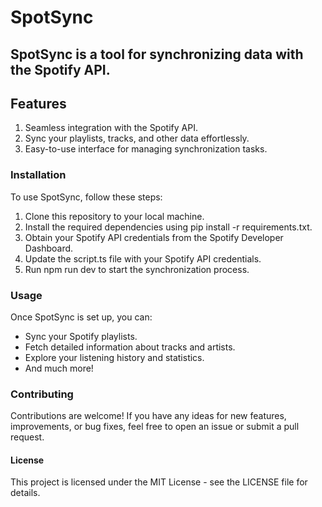 # SpotSync

## SpotSync is a tool for synchronizing data with the Spotify API.

## Features
1. Seamless integration with the Spotify API.
2. Sync your playlists, tracks, and other data effortlessly.
3. Easy-to-use interface for managing synchronization tasks.

### Installation
To use SpotSync, follow these steps:

1. Clone this repository to your local machine.
2. Install the required dependencies using pip install -r requirements.txt.
3. Obtain your Spotify API credentials from the Spotify Developer Dashboard.
4. Update the script.ts file with your Spotify API credentials.
5. Run npm run dev to start the synchronization process.

### Usage
Once SpotSync is set up, you can:

- Sync your Spotify playlists.
- Fetch detailed information about tracks and artists.
- Explore your listening history and statistics.
- And much more!

### Contributing
Contributions are welcome! If you have any ideas for new features, improvements, or bug fixes, feel free to open an issue or submit a pull request.

#### License
This project is licensed under the MIT License - see the LICENSE file for details.
